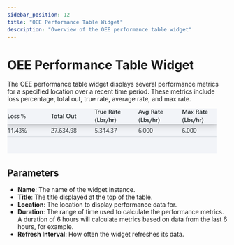 ```yaml
---
sidebar_position: 12
title: "OEE Performance Table Widget"
description: "Overview of the OEE performance table widget"
---
```


# OEE Performance Table Widget

The OEE performance table widget displays several performance metrics for a specified location over a recent time 
period. These metrics include loss percentage, total out, true rate, average rate, and max rate.

![oee_performance_table_widget.png](/static/img/docs/user-guides/dashboard-guide/preconfigured-widgets/oee_performance_table_widget.png)

## Parameters
- **Name**: The name of the widget instance.
- **Title**: The title displayed at the top of the table.
- **Location**: The location to display performance data for.
- **Duration**: The range of time used to calculate the performance metrics. A duration of 6 hours will calculate
metrics based on data from the last 6 hours, for example.
- **Refresh Interval**: How often the widget refreshes its data.



